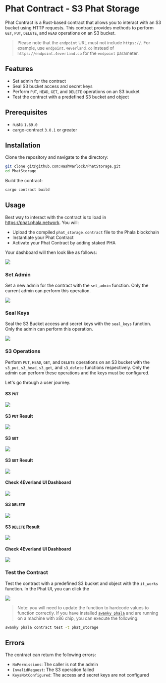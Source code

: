 # Phat Contract - S3 Phat Storage

Phat Contract is a Rust-based contract that allows you to interact with an S3 bucket using HTTP requests. This contract provides methods to perform `GET`, `PUT`, `DELETE`, and `HEAD` operations on an S3 bucket.

> Please note that the `endpoint` URL must not include `https://`. For example, use `endpoint.4everland.co` instead of `https://endpoint.4everland.co` for the `endpoint` parameter.

## Features

- Set admin for the contract
- Seal S3 bucket access and secret keys
- Perform `PUT`, `HEAD`, `GET`, and `DELETE` operations on an S3 bucket
- Test the contract with a predefined S3 bucket and object

## Prerequisites

- rustc `1.69.0`
- cargo-contract `3.0.1` or greater

## Installation

Clone the repository and navigate to the directory:

```bash
git clone git@github.com:HashWarlock/PhatStorage.git
cd PhatStorage
```

Build the contract:

```bash
cargo contract build
```

## Usage
Best way to interact with the contract is to load in https://phat.phala.network. You will:
- Upload the compiled `phat_storage.contract` file to the Phala blockchain
- Instantiate your Phat Contract
- Activate your Phat Contract by adding staked PHA

Your dashboard will then look like as follows:

![](./assets/PhatStoragePhatUI.png)

### Set Admin

Set a new admin for the contract with the `set_admin` function. Only the current admin can perform this operation.

![](./assets/SetAdmin.png)

### Seal Keys

Seal the S3 Bucket access and secret keys with the `seal_keys` function. Only the admin can perform this operation.

![](./assets/SealKeys.png)

### S3 Operations

Perform `PUT`, `HEAD`, `GET`, and `DELETE` operations on an S3 bucket with the `s3_put`, `s3_head`, `s3_get`, and `s3_delete` functions respectively. Only the admin can perform these operations and the keys must be configured.

Let's go through a user journey.

#### S3 `PUT`
![](./assets/S3PUT.png)

#### S3 `PUT` Result
![](./assets/S3PUTRESULT.png)

#### S3 `GET`
![](./assets/S3GET.png)

#### S3 `GET` Result
![](./assets/S3GETRESULT.png)

#### Check 4Everland UI Dashboard
![](./assets/4EVERLANDS3Bucket.png)

#### S3 `DELETE`
![](./assets/S3DELETE.png)

#### S3 `DELETE` Result
![](./assets/S3DELETERESULT.png)

#### Check 4Everland UI Dashboard
![](./assets/4EVERLANDS3DELETE.png)

### Test the Contract

Test the contract with a predefined S3 bucket and object with the `it_works` function. In the Phat UI, you can click the 

![](./assets/S3ItWorks.png)

> Note: you will need to update the function to hardcode values to function correctly. If you have installed [`swanky phala`](https://github.com/Phala-Network/swanky-plugin-phala) and are running on a machine with x86 chip, you can execute the following:

```bash
swanky phala contract test -t phat_storage
```

## Errors

The contract can return the following errors:

- `NoPermissions`: The caller is not the admin
- `InvalidRequest`: The S3 operation failed
- `KeysNotConfigured`: The access and secret keys are not configured
